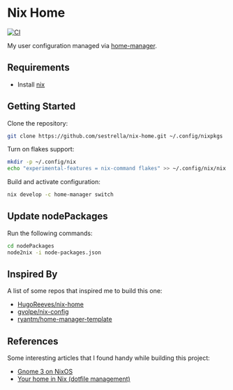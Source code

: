 # Nix Home

[![CI](https://github.com/sestrella/nix-home/actions/workflows/main.yml/badge.svg)](https://github.com/sestrella/nix-home/actions/workflows/main.yml)

My user configuration managed via
[home-manager](https://github.com/nix-community/home-manager).

## Requirements

- Install [nix](https://nixos.org/guides/install-nix.html)

## Getting Started

Clone the repository:

```sh
git clone https://github.com/sestrella/nix-home.git ~/.config/nixpkgs
```

Turn on flakes support:

```sh
mkdir -p ~/.config/nix
echo "experimental-features = nix-command flakes" >> ~/.config/nix/nix.conf
```

Build and activate configuration:

```sh
nix develop -c home-manager switch
```

## Update nodePackages

Run the following commands:

```sh
cd nodePackages
node2nix -i node-packages.json
```

## Inspired By

A list of some repos that inspired me to build this one:

- [HugoReeves/nix-home](https://github.com/HugoReeves/nix-home/)
- [gvolpe/nix-config](https://github.com/gvolpe/nix-config/)
- [ryantm/home-manager-template](https://github.com/ryantm/home-manager-template/)

## References

Some interesting articles that I found handy while building this project:

- [Gnome 3 on NixOS](https://gvolpe.com/blog/gnome3-on-nixos/)
- [Your home in Nix (dotfile management)](https://hugoreeves.com/posts/2019/nix-home/)
